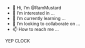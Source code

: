 - 👋 Hi, I’m @RamMustard
- 👀 I’m interested in ...
- 🌱 I’m currently learning ...
- 💞️ I’m looking to collaborate on ...
- 📫 How to reach me ...

<!---
RamMustard/RamMustard is a ✨ special ✨ repository because its `README.md` (this file) appears on your GitHub profile.
You can click the Preview link to take a look at your changes.
--->

YEP CLOCK
